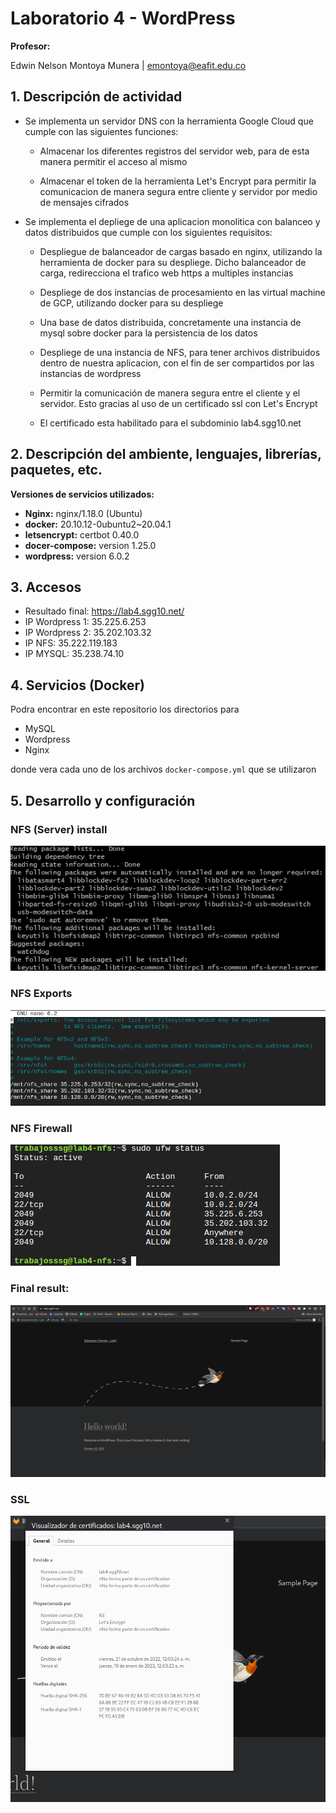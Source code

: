 # Laboratorio 4 - WordPress
__Profesor:__

 Edwin Nelson Montoya Munera | emontoya@eafit.edu.co

## 1. Descripción de actividad

-  Se implementa un servidor DNS con la herramienta Google Cloud que cumple con las siguientes funciones:

    -  Almacenar los diferentes registros del servidor web, para de esta manera permitir el acceso al mismo

    -  Almacenar  el token de la herramienta Let's Encrypt para permitir la comunicacion de manera segura entre cliente y servidor por medio de mensajes cifrados

- Se implementa el depliege de una aplicacion monolitica con balanceo y datos distribuidos que cumple con los siguientes requisitos:

    - Despliegue de balanceador de cargas basado en nginx, utilizando la herramienta de docker para su despliege. Dicho balanceador de carga, redirecciona el trafico web https a multiples instancias

    - Despliege de dos instancias de procesamiento en las virtual machine de GCP, utilizando docker para su despliege

    - Una base de datos distribuida, concretamente una instancia de mysql sobre docker para la persistencia de los datos

    - Despliege de una instancia de NFS, para tener archivos distribuidos dentro de nuestra aplicacion, con el fin de ser compartidos por las instancias de wordpress

    - Permitir la comunicación de manera segura entre el cliente y el servidor. Esto gracias al uso de un certificado ssl con Let's Encrypt

    - El certificado esta habilitado para el subdominio lab4.sgg10.net


## 2. Descripción del ambiente, lenguajes, librerías, paquetes, etc.

__Versiones de servicios utilizados:__
- **Nginx:** nginx/1.18.0 (Ubuntu)
- **docker:** 20.10.12-0ubuntu2~20.04.1
- **letsencrypt:** certbot 0.40.0
- **docer-compose:**  version 1.25.0
- **wordpress:** version 6.0.2


## 3. Accesos

- Resultado final: https://lab4.sgg10.net/
- IP Wordpress 1: 35.225.6.253
- IP Wordpress 2: 35.202.103.32
- IP NFS: 35.222.119.183
- IP MYSQL: 35.238.74.10

## 4. Servicios (Docker)
Podra encontrar en este repositorio los directorios para
- MySQL
- Wordpress
- Nginx

donde vera cada uno de los archivos `docker-compose.yml` que se utilizaron

## 5. Desarrollo y configuración

### NFS (Server) install
![nfs installation](./imgs/install_nfs_server.png)

### NFS Exports
![nfs exports](./imgs/nfs_exports.png)

### NFS Firewall
![nfs firewall](./imgs/nfs_firewall.png)

### Final result:
![final](./imgs/final_result.png)

### SSL
![ssl](./imgs/cert.png)